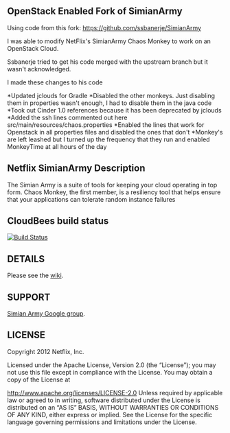 ## OpenStack Enabled Fork of SimianArmy

Using code from this fork:
https://github.com/ssbanerje/SimianArmy

I was able to modify NetFlix's SimianArmy Chaos Monkey to work on an OpenStack Cloud.

Ssbanerje tried to get his code merged with the upstream branch but it wasn't acknowledged.

I made these changes to his code

*Updated jclouds for Gradle
*Disabled the other monkeys.  Just disabling them in properties wasn't enough, I had to disable them in the java code
*Took out Cinder 1.0 references because it has been deprecated by jclouds
*Added the ssh lines commented out here src/main/resources/chaos.properties
*Enabled the lines that work for Openstack in all properties files and disabled the ones that don't
*Monkey's are left leashed but I turned up the frequency that they run and enabled MonkeyTime at all hours of the day

## Netflix SimianArmy Description

The Simian Army is a suite of tools for keeping your cloud operating in top form.  Chaos Monkey, the first member, is a resiliency tool that
helps ensure that your applications can tolerate random instance failures

## CloudBees build status
[![Build Status](https://netflixoss.ci.cloudbees.com/job/SimianArmy-master/badge/icon)](https://netflixoss.ci.cloudbees.com/job/SimianArmy-master/)

## DETAILS

Please see the [wiki](https://github.com/Netflix/SimianArmy/wiki).

## SUPPORT

[Simian Army Google group](http://groups.google.com/group/simianarmy-users).

## LICENSE

Copyright 2012 Netflix, Inc.

Licensed under the Apache License, Version 2.0 (the “License”); you may not use this file except in
compliance with the License. You may obtain a copy of the License at

http://www.apache.org/licenses/LICENSE-2.0
Unless required by applicable law or agreed to in writing, software distributed under the License is
distributed on an “AS IS” BASIS, WITHOUT WARRANTIES OR CONDITIONS OF ANY KIND, either express or
implied. See the License for the specific language governing permissions and limitations under the
License.
